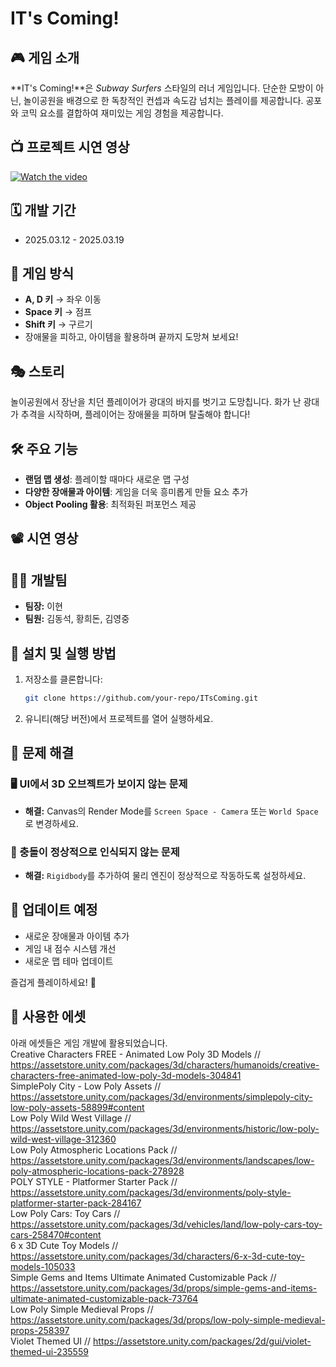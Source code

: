 # IT's Coming!

## 🎮 게임 소개
**IT's Coming!**은 *Subway Surfers* 스타일의 러너 게임입니다. 단순한 모방이 아닌, 놀이공원을 배경으로 한 독창적인 컨셉과 속도감 넘치는 플레이를 제공합니다. 공포와 코믹 요소를 결합하여 재미있는 게임 경험을 제공합니다.
## 📺 프로젝트 시연 영상
[![Watch the video](https://img.youtube.com/vi/8Gse419kOKY/0.jpg)](https://youtube.com/shorts/8Gse419kOKY)

## 🗓️ 개발 기간  
- 2025.03.12 - 2025.03.19

## 🏃 게임 방식
- **A, D 키** → 좌우 이동
- **Space 키** → 점프
- **Shift 키** → 구르기
- 장애물을 피하고, 아이템을 활용하며 끝까지 도망쳐 보세요!

## 🎭 스토리
놀이공원에서 장난을 치던 플레이어가 광대의 바지를 벗기고 도망칩니다. 화가 난 광대가 추격을 시작하며, 플레이어는 장애물을 피하며 탈출해야 합니다!

## 🛠 주요 기능
- **랜덤 맵 생성**: 플레이할 때마다 새로운 맵 구성
- **다양한 장애물과 아이템**: 게임을 더욱 흥미롭게 만들 요소 추가
- **Object Pooling 활용**: 최적화된 퍼포먼스 제공

## 📽️ 시연 영상


## 👨‍💻 개발팀
- **팀장:** 이현
- **팀원:** 김동석, 황희돈, 김영중

## 🚀 설치 및 실행 방법
1. 저장소를 클론합니다:
   ```bash
   git clone https://github.com/your-repo/ITsComing.git
   ```
2. 유니티(해당 버전)에서 프로젝트를 열어 실행하세요.

## 🔧 문제 해결
### 🖥️ UI에서 3D 오브젝트가 보이지 않는 문제
- **해결:** Canvas의 Render Mode를 `Screen Space - Camera` 또는 `World Space`로 변경하세요.

### 🔄 충돌이 정상적으로 인식되지 않는 문제
- **해결:** `Rigidbody`를 추가하여 물리 엔진이 정상적으로 작동하도록 설정하세요.

## 📌 업데이트 예정
- 새로운 장애물과 아이템 추가
- 게임 내 점수 시스템 개선
- 새로운 맵 테마 업데이트

즐겁게 플레이하세요! 🚀

## 🎨 사용한 에셋
아래 에셋들은 게임 개발에 활용되었습니다.  
Creative Characters FREE - Animated Low Poly 3D Models // https://assetstore.unity.com/packages/3d/characters/humanoids/creative-characters-free-animated-low-poly-3d-models-304841  
SimplePoly City - Low Poly Assets // https://assetstore.unity.com/packages/3d/environments/simplepoly-city-low-poly-assets-58899#content  
Low Poly Wild West Village // https://assetstore.unity.com/packages/3d/environments/historic/low-poly-wild-west-village-312360  
Low Poly Atmospheric Locations Pack // https://assetstore.unity.com/packages/3d/environments/landscapes/low-poly-atmospheric-locations-pack-278928  
POLY STYLE - Platformer Starter Pack // https://assetstore.unity.com/packages/3d/environments/poly-style-platformer-starter-pack-284167  
Low Poly Cars: Toy Cars // https://assetstore.unity.com/packages/3d/vehicles/land/low-poly-cars-toy-cars-258470#content  
6 x 3D Cute Toy Models // https://assetstore.unity.com/packages/3d/characters/6-x-3d-cute-toy-models-105033  
Simple Gems and Items Ultimate Animated Customizable Pack // https://assetstore.unity.com/packages/3d/props/simple-gems-and-items-ultimate-animated-customizable-pack-73764  
Low Poly Simple Medieval Props // https://assetstore.unity.com/packages/3d/props/low-poly-simple-medieval-props-258397  
Violet Themed UI // https://assetstore.unity.com/packages/2d/gui/violet-themed-ui-235559  
